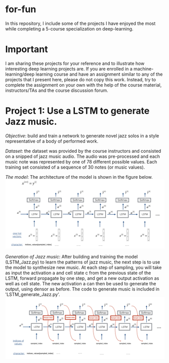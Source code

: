 # for-fun
In this repository, I include some of the projects I have enjoyed the most while completing a 5-course specialization on deep-learning. 

# Important
I am sharing these projects for your reference and to illustrate how interesting deep learning projects are. If you are enrolled in a machine-learning/deep learning course and have an assignment similar to any of the projects that I present here, please do not copy this work. Instead, try to complete the assignment on your own with the help of the course material, instructors/TAs and the course discussion forum. 

# Project 1: Use a LSTM to generate Jazz music.
*Objective*: build and train a network to generate novel jazz solos in a style representative of a body of performed work.

*Dataset*: the dataset was provided by the course instructors and consisted on a snipped of jazz music audio. The audio was pre-processed and each music note was represented by one of 78 different possible values. Each training set consisted of a sequence of 30 notes (or music values). 

*The model*: The architecture of the model is shown in the figure below.
![LSTM-architecture](https://github.com/plesqui/for-fun/blob/master/LSTM_architecture.png?raw=true "LSTM-Architecture")

*Generation of Jazz music*: After building and training the model (LSTM_Jazz.py) to learn the patterns of jazz music, the next step is to use the model to synthesize new music. At each step of sampling, you will take as input the activation a and cell state c from the previous state of the LSTM, forward propagate by one step, and get a new output activation as well as cell state. The new activation a can then be used to generate the output, using densor as before. The code to generate music is included in 'LSTM_generate_Jazz.py'.
![LSTM-generation](https://github.com/plesqui/for-fun/blob/master/generation_music.png?raw=true "LSTM-Generation")
